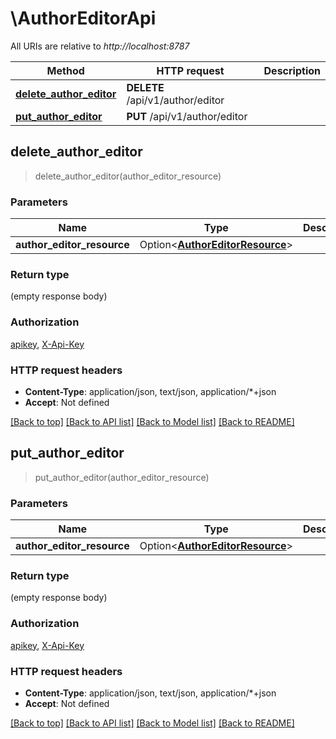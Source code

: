 # \AuthorEditorApi

All URIs are relative to *http://localhost:8787*

Method | HTTP request | Description
------------- | ------------- | -------------
[**delete_author_editor**](AuthorEditorApi.md#delete_author_editor) | **DELETE** /api/v1/author/editor | 
[**put_author_editor**](AuthorEditorApi.md#put_author_editor) | **PUT** /api/v1/author/editor | 



## delete_author_editor

> delete_author_editor(author_editor_resource)


### Parameters


Name | Type | Description  | Required | Notes
------------- | ------------- | ------------- | ------------- | -------------
**author_editor_resource** | Option<[**AuthorEditorResource**](AuthorEditorResource.md)> |  |  |

### Return type

 (empty response body)

### Authorization

[apikey](../README.md#apikey), [X-Api-Key](../README.md#X-Api-Key)

### HTTP request headers

- **Content-Type**: application/json, text/json, application/*+json
- **Accept**: Not defined

[[Back to top]](#) [[Back to API list]](../README.md#documentation-for-api-endpoints) [[Back to Model list]](../README.md#documentation-for-models) [[Back to README]](../README.md)


## put_author_editor

> put_author_editor(author_editor_resource)


### Parameters


Name | Type | Description  | Required | Notes
------------- | ------------- | ------------- | ------------- | -------------
**author_editor_resource** | Option<[**AuthorEditorResource**](AuthorEditorResource.md)> |  |  |

### Return type

 (empty response body)

### Authorization

[apikey](../README.md#apikey), [X-Api-Key](../README.md#X-Api-Key)

### HTTP request headers

- **Content-Type**: application/json, text/json, application/*+json
- **Accept**: Not defined

[[Back to top]](#) [[Back to API list]](../README.md#documentation-for-api-endpoints) [[Back to Model list]](../README.md#documentation-for-models) [[Back to README]](../README.md)

